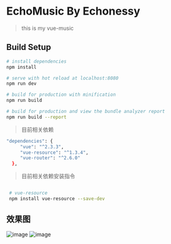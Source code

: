 # EchoMusic By Echonessy

> this is my vue-music

## Build Setup

``` bash
# install dependencies
npm install

# serve with hot reload at localhost:8080
npm run dev

# build for production with minification
npm run build

# build for production and view the bundle analyzer report
npm run build --report
```

> 目前相关依赖

``` bash
"dependencies": {
     "vue": "^2.3.3",
     "vue-resource": "^1.3.4",
     "vue-router": "^2.6.0"
  },
```
> 目前相关依赖安装指令

``` bash

 # vue-resource
 npm install vue-resource --save-dev

```
## 效果图

![image](https://github.com/EchoMusic/blob/master/read/1.png)
![image](https://github.com/EchoMusic/blob/master/read/2.png)
